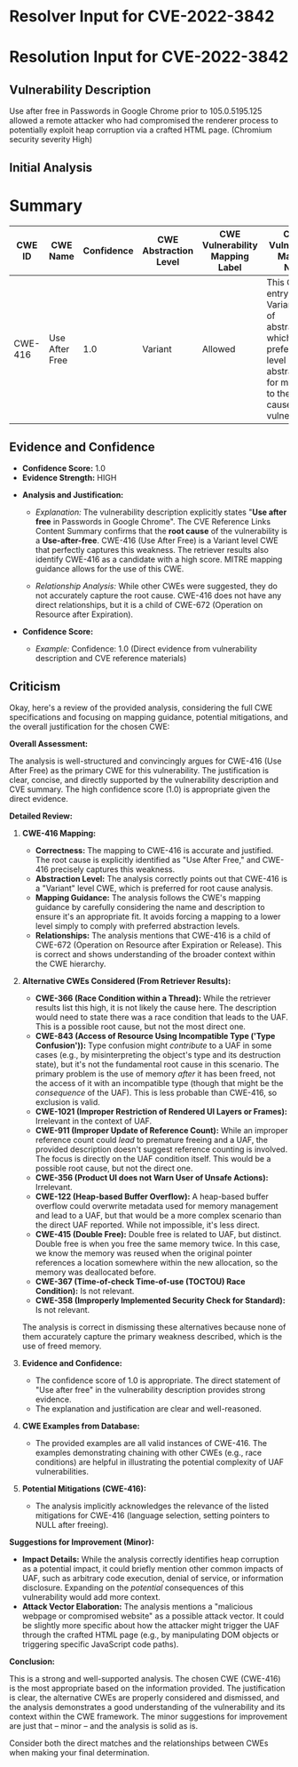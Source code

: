 # Resolver Input for CVE-2022-3842

# Resolution Input for CVE-2022-3842

## Vulnerability Description
Use after free in Passwords in Google Chrome prior to 105.0.5195.125 allowed a remote attacker who had compromised the renderer process to potentially exploit heap corruption via a crafted HTML page. (Chromium security severity High)

## Initial Analysis
# Summary
| CWE ID | CWE Name | Confidence | CWE Abstraction Level | CWE Vulnerability Mapping Label | CWE-Vulnerability Mapping Notes |
|---|---|---|---|---|---|
| CWE-416 | Use After Free | 1.0 | Variant | Allowed | This CWE entry is at the Variant level of abstraction, which is a preferred level of abstraction for mapping to the root causes of vulnerabilities. |

## Evidence and Confidence

*   **Confidence Score:** 1.0
*   **Evidence Strength:** HIGH

- **Analysis and Justification:**  
  - *Explanation:* The vulnerability description explicitly states "**Use after free** in Passwords in Google Chrome". The CVE Reference Links Content Summary confirms that the **root cause** of the vulnerability is a **Use-after-free**. CWE-416 (Use After Free) is a Variant level CWE that perfectly captures this weakness. The retriever results also identify CWE-416 as a candidate with a high score. MITRE mapping guidance allows for the use of this CWE.
  
  - *Relationship Analysis:* While other CWEs were suggested, they do not accurately capture the root cause. CWE-416 does not have any direct relationships, but it is a child of CWE-672 (Operation on Resource after Expiration).

- **Confidence Score:**  
  - *Example:* Confidence: 1.0 (Direct evidence from vulnerability description and CVE reference materials)

## Criticism
Okay, here's a review of the provided analysis, considering the full CWE specifications and focusing on mapping guidance, potential mitigations, and the overall justification for the chosen CWE:

**Overall Assessment:**

The analysis is well-structured and convincingly argues for CWE-416 (Use After Free) as the primary CWE for this vulnerability. The justification is clear, concise, and directly supported by the vulnerability description and CVE summary. The high confidence score (1.0) is appropriate given the direct evidence.

**Detailed Review:**

1.  **CWE-416 Mapping:**

    *   **Correctness:**  The mapping to CWE-416 is accurate and justified. The root cause is explicitly identified as "Use After Free," and CWE-416 precisely captures this weakness.
    *   **Abstraction Level:** The analysis correctly points out that CWE-416 is a "Variant" level CWE, which is preferred for root cause analysis.
    *   **Mapping Guidance:**  The analysis follows the CWE's mapping guidance by carefully considering the name and description to ensure it's an appropriate fit. It avoids forcing a mapping to a lower level simply to comply with preferred abstraction levels.
    *   **Relationships:**  The analysis mentions that CWE-416 is a child of CWE-672 (Operation on Resource after Expiration or Release). This is correct and shows understanding of the broader context within the CWE hierarchy.

2.  **Alternative CWEs Considered (From Retriever Results):**

    *   **CWE-366 (Race Condition within a Thread):** While the retriever results list this high, it is not likely the cause here. The description would need to state there was a race condition that leads to the UAF. This is a possible root cause, but not the most direct one.
    *   **CWE-843 (Access of Resource Using Incompatible Type ('Type Confusion')):** Type confusion might *contribute* to a UAF in some cases (e.g., by misinterpreting the object's type and its destruction state), but it's not the fundamental root cause in this scenario. The primary problem is the use of memory *after* it has been freed, not the access of it with an incompatible type (though that might be the *consequence* of the UAF). This is less probable than CWE-416, so exclusion is valid.
    *   **CWE-1021 (Improper Restriction of Rendered UI Layers or Frames):** Irrelevant in the context of UAF.
    *   **CWE-911 (Improper Update of Reference Count):** While an improper reference count could *lead* to premature freeing and a UAF, the provided description doesn't suggest reference counting is involved. The focus is directly on the UAF condition itself. This would be a possible root cause, but not the direct one.
    *   **CWE-356 (Product UI does not Warn User of Unsafe Actions):** Irrelevant.
    *   **CWE-122 (Heap-based Buffer Overflow):** A heap-based buffer overflow could overwrite metadata used for memory management and lead to a UAF, but that would be a more complex scenario than the direct UAF reported. While not impossible, it's less direct.
    *   **CWE-415 (Double Free):** Double free is related to UAF, but distinct. Double free is when you free the same memory twice. In this case, we know the memory was reused when the original pointer references a location somewhere within the new allocation, so the memory was deallocated before.
    *   **CWE-367 (Time-of-check Time-of-use (TOCTOU) Race Condition):** Is not relevant.
    *   **CWE-358 (Improperly Implemented Security Check for Standard):** Is not relevant.

    The analysis is correct in dismissing these alternatives because none of them accurately capture the primary weakness described, which is the use of freed memory.

3.  **Evidence and Confidence:**

    *   The confidence score of 1.0 is appropriate. The direct statement of "Use after free" in the vulnerability description provides strong evidence.
    *   The explanation and justification are clear and well-reasoned.

4.  **CWE Examples from Database:**

    *   The provided examples are all valid instances of CWE-416. The examples demonstrating chaining with other CWEs (e.g., race conditions) are helpful in illustrating the potential complexity of UAF vulnerabilities.

5.  **Potential Mitigations (CWE-416):**

    *   The analysis implicitly acknowledges the relevance of the listed mitigations for CWE-416 (language selection, setting pointers to NULL after freeing).

**Suggestions for Improvement (Minor):**

*   **Impact Details:** While the analysis correctly identifies heap corruption as a potential impact, it could briefly mention other common impacts of UAF, such as arbitrary code execution, denial of service, or information disclosure. Expanding on the *potential* consequences of this vulnerability would add more context.
*   **Attack Vector Elaboration:** The analysis mentions a "malicious webpage or compromised website" as a possible attack vector. It could be slightly more specific about how the attacker might trigger the UAF through the crafted HTML page (e.g., by manipulating DOM objects or triggering specific JavaScript code paths).

**Conclusion:**

This is a strong and well-supported analysis. The chosen CWE (CWE-416) is the most appropriate based on the information provided. The justification is clear, the alternative CWEs are properly considered and dismissed, and the analysis demonstrates a good understanding of the vulnerability and its context within the CWE framework. The minor suggestions for improvement are just that – minor – and the analysis is solid as is.

Consider both the direct matches and the relationships between CWEs
when making your final determination.
        